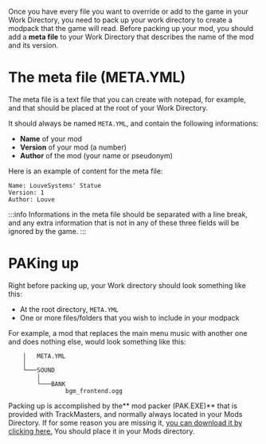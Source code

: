 <!-- TITLE:3. Packing -->

Once you have every file you want to override or add to the game in your Work Directory, you need to pack up your work directory to create a modpack that the game will read.
Before packing up your mod, you should add a **meta file** to your Work Directory that describes the name of the mod and its version.
# The meta file (META.YML)
The meta file is a text file that you can create with notepad, for example, and that should be placed at the root of your Work Directory.

It should always be named `META.YML`, and contain the following informations:
* **Name** of your mod
* **Version** of your mod (a number)
* **Author** of the mod (your name or pseudonym)

Here is an example of content for the meta file:
```
Name: LouveSystems' Statue
Version: 1
Author: Louve
```

:::info
Informations in the meta file should be separated with a line break, and any extra information that is not in any of these three fields will be ignored by the game.
:::
# PAKing up
Right before packing up, your Work directory should look something like this:
* At the root directory, `META.YML`
* One or more files/folders that you wish to include in your modpack

For example, a mod that replaces the main menu music with another one and does nothing else, would look something like this:
```└───My mod
    │   META.YML
    │
    └───SOUND
        │
        └───BANK
                bgm_frontend.ogg
```

Packing up is accomplished by the** mod packer (PAK.EXE)** that is provided with TrackMasters, and normally always located in your Mods Directory. If for some reason you are missing it, [you can download it by clicking here.](/_contents/downloadable/PAK.EXE) You should place it in your Mods directory.

